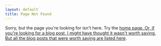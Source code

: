 ```yaml
---
layout: default
title: Page Not Found
---
```


Sorry, but the page you're looking for isn't here. Try the <a href="{{site.base-url}}index.html">home page. Or, if you're looking for a blog post, I might have thought it wasn't worth saving. But all the blog posts that were worth saving are <a href="{{site.base-url}}writing.html">listed here</a>.